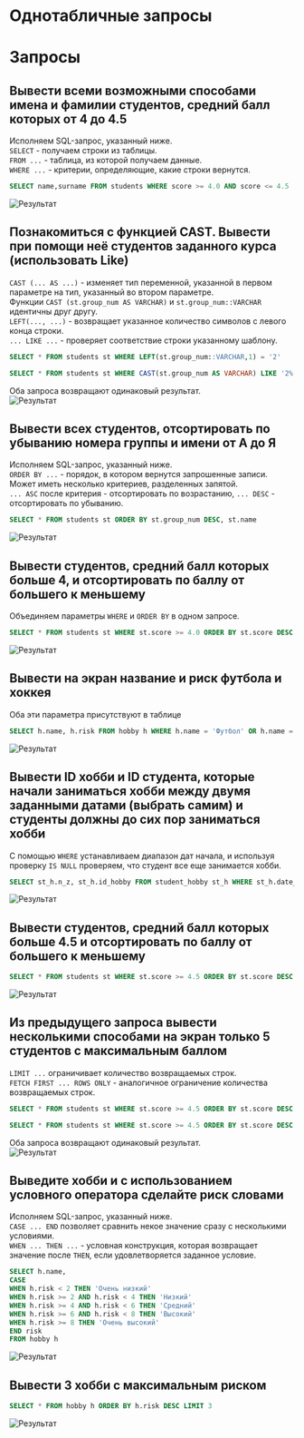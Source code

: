 # Однотабличные запросы 

# Запросы
## Вывести всеми возможными способами имена и фамилии студентов, средний балл которых от 4 до 4.5
Исполняем SQL-запрос, указанный ниже.  
`SELECT` - получаем строки из таблицы.  
`FROM ...` - таблица, из которой получаем данные.  
`WHERE ...` - критерии, определяющие, какие строки вернутся.
```SQL
SELECT name,surname FROM students WHERE score >= 4.0 AND score <= 4.5
```
![Результат](first.png)  


## Познакомиться с функцией CAST. Вывести при помощи неё студентов заданного курса (использовать Like) 
`CAST (... AS ...)` - изменяет тип переменной, указанной в первом параметре на тип, указанный во втором параметре.  
Функции `CAST (st.group_num AS VARCHAR)` и `st.group_num::VARCHAR` идентичны друг другу.  
`LEFT(..., ...)` - возвращает указанное количество символов с левого конца строки.  
`... LIKE ...` - проверяет соответствие строки указанному шаблону.

```SQL
SELECT * FROM students st WHERE LEFT(st.group_num::VARCHAR,1) = '2'
```

```SQL
SELECT * FROM students st WHERE CAST(st.group_num AS VARCHAR) LIKE '2%'
```
Оба запроса возвращают одинаковый результат.  
![Результат](second.png)  


## Вывести всех студентов, отсортировать по убыванию номера группы и имени от А до Я
Исполняем SQL-запрос, указанный ниже.  
`ORDER BY ...` - порядок, в котором вернутся запрошенные записи.  
Может иметь несколько критериев, разделенных запятой.  
`... ASC` после критерия - отсортировать по возрастанию, `... DESC` - отсортировать по убыванию.  
```SQL
SELECT * FROM students st ORDER BY st.group_num DESC, st.name
```
![Результат](third.png)  
 

## Вывести студентов, средний балл которых больше 4, и отсортировать по баллу от большего к меньшему
Объединяем параметры `WHERE` и `ORDER BY` в одном запросе.  
```SQL
SELECT * FROM students st WHERE st.score >= 4.0 ORDER BY st.score DESC
```
![Результат](fouth.png)  


## Вывести на экран название и риск футбола и хоккея
Оба эти параметра присутствуют в таблице
```SQL
SELECT h.name, h.risk FROM hobby h WHERE h.name = 'Футбол' OR h.name = 'Хоккей'
```
![Результат](fifth.png)  
 

## Вывести ID хобби и ID студента, которые начали заниматься хобби между двумя заданными датами (выбрать самим) и студенты должны до сих пор заниматься хобби
С помощью `WHERE` устанавливаем диапазон дат начала, и используя проверку `IS NULL` проверяем, что студент все еще занимается хобби.  
```SQL
SELECT st_h.n_z, st_h.id_hobby FROM student_hobby st_h WHERE st_h.date_start > '2021-01-01' AND st_h.date_start < '2022-01-01' AND st_h.date_end IS NULL
```
![Результат](six.png)  
 

## Вывести студентов, средний балл которых больше 4.5 и отсортировать по баллу от большего к меньшему 
```SQL
SELECT * FROM students st WHERE st.score >= 4.5 ORDER BY st.score DESC
```
![Результат](seventh.png)  
  

## Из предыдущего запроса вывести несколькими способами на экран только 5 студентов с максимальным баллом  
`LIMIT ...` ограничивает количество возвращаемых строк.  
`FETCH FIRST ... ROWS ONLY` - аналогичное ограничение количества возвращаемых строк.  
```SQL
SELECT * FROM students st WHERE st.score >= 4.5 ORDER BY st.score DESC LIMIT 5
```
```SQL
SELECT * FROM students st WHERE st.score >= 4.5 ORDER BY st.score DESC FETCH FIRST 5 ROWS ONLY
```
Оба запроса возвращают одинаковый результат.  
![Результат](eight.png)  

## Выведите хобби и с использованием условного оператора сделайте риск словами
Исполняем SQL-запрос, указанный ниже.  
`CASE ... END` позволяет сравнить некое значение сразу с несколькими условиями.  
`WHEN ... THEN ...` - условная конструкция, которая возвращает значение после `THEN`, если удовлетворяется заданное условие.  
```SQL
SELECT h.name,
CASE 
WHEN h.risk < 2 THEN 'Очень низкий'
WHEN h.risk >= 2 AND h.risk < 4 THEN 'Низкий'
WHEN h.risk >= 4 AND h.risk < 6 THEN 'Средний'
WHEN h.risk >= 6 AND h.risk < 8 THEN 'Высокий'
WHEN h.risk >= 8 THEN 'Очень высокий'
END risk
FROM hobby h 
```
![Результат](nine.png)  


## Вывести 3 хобби с максимальным риском
```SQL
SELECT * FROM hobby h ORDER BY h.risk DESC LIMIT 3
```
![Результат](ten.png)  

